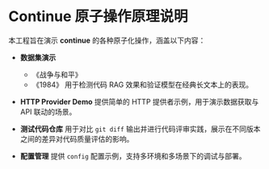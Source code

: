 # Continue 原子操作原理说明

本工程旨在演示 **continue** 的各种原子化操作，涵盖以下内容：

- **数据集演示**
  - 《战争与和平》
  - 《1984》
  用于检测代码 RAG 效果和验证模型在经典长文本上的表现。

- **HTTP Provider Demo**
  提供简单的 HTTP 提供者示例，用于演示数据获取与 API 联动的场景。

- **测试代码仓库**
  用于对比 `git diff` 输出并进行代码评审实践，展示在不同版本之间的差异对代码质量评估的影响。

- **配置管理**
  提供 `config` 配置示例，支持多环境和多场景下的调试与部署。
